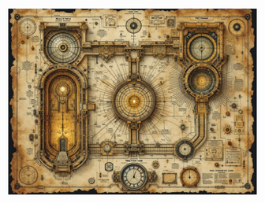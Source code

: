 ![Detailed interdimensional laboratory map showing three main chambers: Reality Nexus, Beating Core, and The Threshold. Victorian scientific illustration style meets cosmic horror. Multiple levels with portal pathways, void corridors, and gateway nodes. Decorated with dimensional diagrams and portal measurement devices. Aged parchment texture with reality annotations and void warnings. Includes gateway zones and dimensional measurement scales.](map_caption_1.jpeg)